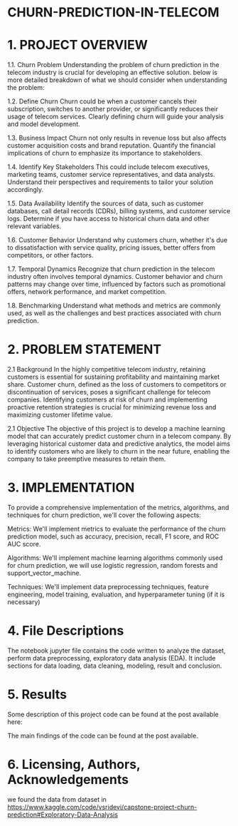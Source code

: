 # CHURN-PREDICTION-IN-TELECOM
# 1. PROJECT OVERVIEW
1.1. Churn Problem
Understanding the problem of churn prediction in the telecom industry is crucial for developing an effective solution. below is more detailed breakdown of what we should consider when understanding the problem:

1.2. Define Churn
Churn could be when a customer cancels their subscription, switches to another provider, or significantly reduces their usage of telecom services. Clearly defining churn will guide your analysis and model development.

1.3. Business Impact
Churn not only results in revenue loss but also affects customer acquisition costs and brand reputation. Quantify the financial implications of churn to emphasize its importance to stakeholders.

1.4. Identify Key Stakeholders
This could include telecom executives, marketing teams, customer service representatives, and data analysts. Understand their perspectives and requirements to tailor your solution accordingly.

1.5. Data Availability
Identify the sources of data, such as customer databases, call detail records (CDRs), billing systems, and customer service logs. Determine if you have access to historical churn data and other relevant variables.

1.6. Customer Behavior
Understand why customers churn, whether it's due to dissatisfaction with service quality, pricing issues, better offers from competitors, or other factors.

1.7. Temporal Dynamics
Recognize that churn prediction in the telecom industry often involves temporal dynamics. Customer behavior and churn patterns may change over time, influenced by factors such as promotional offers, network performance, and market competition.

1.8. Benchmarking
Understand what methods and metrics are commonly used, as well as the challenges and best practices associated with churn prediction.

# 2. PROBLEM STATEMENT
2.1 Background
In the highly competitive telecom industry, retaining customers is essential for sustaining profitability and maintaining market share. Customer churn, defined as the loss of customers to competitors or discontinuation of services, poses a significant challenge for telecom companies. Identifying customers at risk of churn and implementing proactive retention strategies is crucial for minimizing revenue loss and maximizing customer lifetime value.

2.1 Objective
The objective of this project is to develop a machine learning model that can accurately predict customer churn in a telecom company. By leveraging historical customer data and predictive analytics, the model aims to identify customers who are likely to churn in the near future, enabling the company to take preemptive measures to retain them.

# 3. IMPLEMENTATION
To provide a comprehensive implementation of the metrics, algorithms, and techniques for churn prediction, we'll cover the following aspects:

Metrics: We'll implement metrics to evaluate the performance of the churn prediction model, such as accuracy, precision, recall, F1 score, and ROC AUC score.

Algorithms: We'll implement machine learning algorithms commonly used for churn prediction, we will use logistic regression, random forests and support_vector_machine.

Techniques: We'll implement data preprocessing techniques, feature engineering, model training, evaluation, and hyperparameter tuning (if it is necessary)

# 4. File Descriptions

The notebook jupyter file contains the code written to analyze the dataset, perform data preprocessing, exploratory data analysis (EDA). It include sections for data loading, data cleaning, modeling, result and conclusion.

# 5. Results
Some description of this project code can be found at the post available here: 

The main findings of the code can be found at the post available.

# 6. Licensing, Authors, Acknowledgements
we found the data from dataset in https://www.kaggle.com/code/vsridevi/capstone-project-churn-prediction#Exploratory-Data-Analysis
